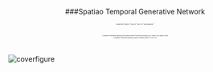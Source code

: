 <p align="center">###Spatiao Temporal Generative Network </p>
<p align="center" style="font-size:2px;">Donggeun Park<sup>a</sup>, Jaemin Lee<sup>a</sup>, Hugon Lee<sup>a</sup>, Grace X. Gu<sup>b</sup>, and Seunghwa Ryu<sup>*a</sup></p>
<br>
<p align="center" style="font-size:2px;">a. Department of Mechanical Engineering, Korea Advanced Institute of Science and Technology (KAIST), Daejeon 34141, Republic of Korea</p>
<p align="center" style="font-size:2px;">b. Department of Mechanical Engineering, University of California, Berkeley, CA 94720, USA</p>
<br>

![coverfigure](https://github.com/DonggeunPark/DG/assets/131414228/b8b30fe0-185f-45bb-bc21-7933fa3a41fe)

